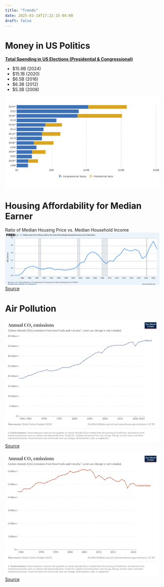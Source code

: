 ```yaml
---
title: "Trends"
date: 2025-03-14T17:22:15-04:00
draft: false
---
```

# Money in US Politics

[**Total Spending in US Elections (Presidential & Congressional)**](https://www.opensecrets.org/elections-overview/cost-of-election?cycle=2020&display=T&infl=N)
- $15.9B (2024)
- $15.1B (2020)
- $6.5B (2016)
- $6.3B (2012)
- $5.3B (2008)

![US Election Spending](./media/FusionCharts.png)

# Housing Affordability for Median Earner
Ratio of Median Housing Price vs. Median Household Income
![Housing Costs](./media/median-housing-price.png)
[Source](https://fred.stlouisfed.org/graph/?g=1EzWQ)

# Air Pollution

![Air Pollution](./media/annual-co2-emissions-per-country.png)
[Source](https://ourworldindata.org/grapher/annual-co2-emissions-per-country?time=1982..latest&country=~OWID_WRL)

![US Air Pollution](./media/annual-co2-emissions-per-country-us.png)
[Source](https://ourworldindata.org/grapher/annual-co2-emissions-per-country?time=1982..latest&country=~USA)


